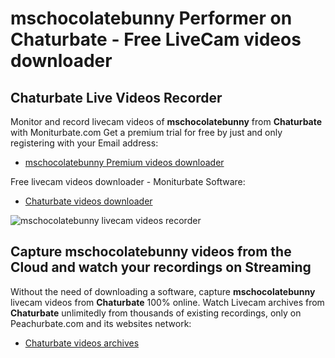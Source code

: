 # mschocolatebunny Performer on Chaturbate - Free LiveCam videos downloader

## Chaturbate Live Videos Recorder

Monitor and record livecam videos of **mschocolatebunny** from **Chaturbate** with Moniturbate.com
Get a premium trial for free by just and only registering with your Email address:
* [mschocolatebunny Premium videos downloader](https://moniturbate.com/request-demo-licence-key.html)

Free livecam videos downloader - Moniturbate Software:
* [Chaturbate videos downloader](https://moniturbate.com/moniturbate-download-software.html)

![mschocolatebunny livecam videos recorder](https://peachurnet.com/templates/moniturbate-software.png)


## Capture mschocolatebunny videos from the Cloud and watch your recordings on Streaming

Without the need of downloading a software, capture **mschocolatebunny** livecam videos from **Chaturbate** 100% online.
Watch Livecam archives from **Chaturbate** unlimitedly from thousands of existing recordings, only on Peachurbate.com and its websites network:
* [Chaturbate videos archives](https://peachurnet.com/)